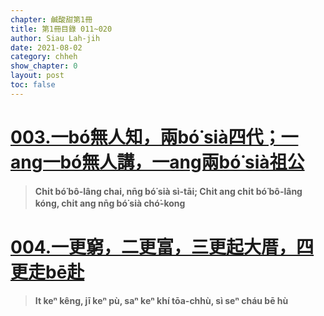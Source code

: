 ```yaml
---
chapter: 鹹酸甜第1冊
title: 第1冊目錄 011~020
author: Siau Lah-jih
date: 2021-08-02
category: chheh
show_chapter: 0
layout: post
toc: false
---
```


# [003.一bó͘無人知，兩bó͘ sià四代；一ang一bó͘無人講，一ang兩bó͘ sià祖公](09-03.html)
>**Chi̍t bó͘ bô-lâng chai, nn̄g bó͘ sià sì-tāi; 
Chi̍t ang chi̍t bó͘ bô-lâng kóng, chi̍t ang nn̄g bó͘ sià chó͘-kong**

# [004.一更窮，二更富，三更起大厝，四更走bē赴](09-04.html)
>**It keⁿ kêng, jī keⁿ pù, saⁿ keⁿ khí tōa-chhù, sì seⁿ cháu bē hù**

